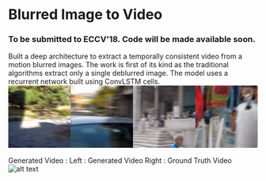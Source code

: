 # Blurred Image to Video

### To be submitted to ECCV'18. Code will be made available soon. 
Built a deep architecture to extract a temporally consistent video from a motion blurred images. The work is first of its kind as the traditional algorithms extract only a single deblurred image. The model uses a recurrent network built using ConvLSTM cells.
  ![alt text](https://github.com/anshulbshah/Blurred-Image-to-Video/blob/master/bl.png) 
  
Generated Video : 
Left : Generated Video
Right : Ground Truth Video
![alt text](https://github.com/anshulbshah/Blurred-Image-to-Video/blob/master/out.gif) 
